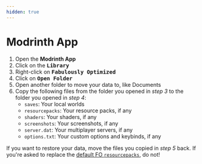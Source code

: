 ```yaml
---
hidden: true
---
```


# Modrinth App

1. Open the **Modrinth App**
2. Click on the <kbd>**Library**</kbd>
3. Right-click on <kbd>**Fabulously Optimized**</kbd>
4. Click on <kbd>**Open Folder**</kbd>
5. Open another folder to move your data to, like Documents
6. Copy the following files from the folder you opened in _step 3_ to the folder you opened in _step 4_:
   * `saves`: Your local worlds
   * `resourcepacks`: Your resource packs, if any
   * `shaders`: Your shaders, if any
   * `screenshots`: Your screenshots, if any
   * `server.dat`: Your multiplayer servers, if any
   * `options.txt`: Your custom options and keybinds, if any

If you want to restore your data, move the files you copied in _step 5_ back. If you're asked to replace the [default FO `resourcepacks`](../../info/resource-packs.md), do not!
